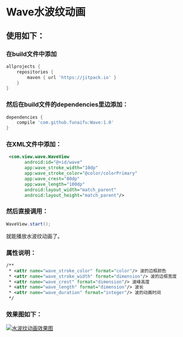 #  Wave水波纹动画
## 使用如下：
### 在build文件中添加
```groovy
allprojects {
    repositories {
        maven { url 'https://jitpack.io' }
    }
}
```
### 然后在build文件的dependencies里边添加：
```groovy
dependencies {
    compile 'com.github.funaifu:Wave:1.0'
}

```
### 在XML文件中添加：
```xml
 <com.view.wave.WaveView
       android:id="@+id/wave"
       app:wave_stroke_width="10dp"
       app:wave_stroke_color="@color/colorPrimary"
       app:wave_crest="80dp"
       app:wave_length="100dp"
       android:layout_width="match_parent"
       android:layout_height="match_parent"/>
```
### 然后直接调用：
```java
WaveView.start();
```
就能播放水波纹动画了。
### 属性说明：
```xml
/**
 * <attr name="wave_stroke_color" format="color"/> 波的边框颜色
 * <attr name="wave_stroke_width" format="dimension"/> 波的边框宽度
 * <attr name="wave_crest" format="dimension"/> 波峰高度
 * <attr name="wave_length" format="dimension"/> 波长
 * <attr name="wave_duration" format="integer"/> 波的动画时间
 */
```
### 效果图如下：
[![水波纹动画效果图](https://github.com/funaifu/Wave/blob/master/Untitled.gif "水波纹动画效果图")](https://github.com/funaifu/Wave/blob/master/Untitled.gif "水波纹动画效果图")


